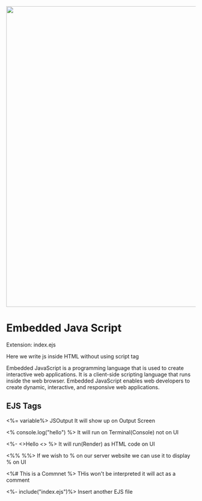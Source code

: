 <img src="https://cdn.hashnode.com/res/hashnode/image/upload/v1669904581074/eiOU4pInF.png?w=1600&h=840&fit=crop&crop=entropy&auto=compress,format&format=webp" width ="800px">
<h1>Embedded Java Script</h1>

<p>Extension: index.ejs</p>
<p>Here we write js inside HTML without using script tag </p>
<p>Embedded JavaScript is a programming language that is used to create interactive web applications. It is a client-side scripting language that runs inside the web browser. Embedded JavaScript enables web developers to create dynamic, interactive, and responsive web applications.</p>
<h2>EJS Tags</h2>
<p><%= variable%>                                                                  JSOutput It will show up on Output Screen</p>
<p><% console.log("hello") %>                                                      It will run on Terminal(Console) not on UI     </p>
<p><%- <>Hello <>   %>                                                           It will run(Render) as HTML code on UI</p>
<p><%% %%>                                                                           If we wish to % on our server website we can use it to display % on UI</p>
<p> <%# This is a Commnet %>                                                          THis won't be interpreted it will act as a comment                </p>
<p><%- include("index.ejs")%>                                                        Insert another EJS file</p>
